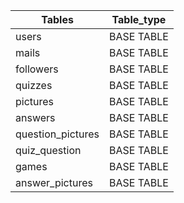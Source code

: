 
| Tables                     | Table_type |
|----------------------------|------------|
| users                      | BASE TABLE |
| mails                      | BASE TABLE |
| followers                  | BASE TABLE |
| quizzes                    | BASE TABLE |
| pictures                   | BASE TABLE |
| answers                    | BASE TABLE |
| question_pictures          | BASE TABLE |
| quiz_question              | BASE TABLE |
| games                      | BASE TABLE |
| answer_pictures            | BASE TABLE |

